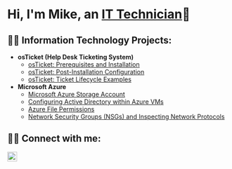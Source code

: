 <h1>Hi, I'm Mike, an <a href="https://linkedin.com/in/Josh">IT Technician</a>👋</h1>

<h2>👨‍💻 Information Technology Projects:</h2>

- <b>osTicket (Help Desk Ticketing System)</b>
  - [osTicket: Prerequisites and Installation](https://github.com/mike-smith-001/osticket-prereqs)
  - [osTicket: Post-Installation Configuration](https://github.com/mike-smith-001/Post-Install-Configuration)
  - [osTicket: Ticket Lifecycle Examples](https://github.com/mike-smith-001/-Ticket-Lifecycle)
- <b>Microsoft Azure</b>
  - [Microsoft Azure Storage Account](https://github.com/mike-smith-001/Microsoft-Azure-Storage-Account)
  - [Configuring Active Directory within Azure VMs](https://github.com/mike-smith-001/Azure-Config)
  - [Azure File Permissions](https://github.com/mike-smith-001/Azure-File-Permissions)
  - [Network Security Groups (NSGs) and Inspecting Network Protocols](https://github.com/mike-smith-001/azure-network-protocols)

<h2>🤳🏿 Connect with me:</h2>

[<img align="left" alt="Roslynd | LinkedIn" width="22px" src="https://www.linkedin.com/in/machael-smith-9944b8189/" />][linkedin]

[linkedin]: https://www.linkedin.com/in/machael-smith-9944b8189/
